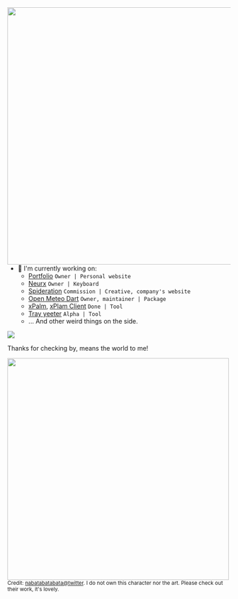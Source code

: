 <img align="right" height="580" src="https://github.com/user-attachments/assets/296d59f0-d450-44ed-b30e-96695248d0ac" />

- 🔭 I'm currently working on:
  - [Portfolio](https://neurs.space) `Owner | Personal website`
  - [Neurx](https://github.com/neursh/neurx) `Owner | Keyboard`
  - [Spideration](https://www.facebook.com/spideration) `Commission | Creative, company's website`
  - [Open Meteo Dart](https://github.com/neursh/open-meteo-dart) `Owner, maintainer | Package`
  - [xPalm](https://github.com/neursh/xPalm), [xPlam Client](https://github.com/neursh/xPalm_client) `Done | Tool`
  - [Tray yeeter](https://github.com/neursh/tray_yeeter_sharp) `Alpha | Tool`
  - ... And other weird things on the side.

![](https://komarev.com/ghpvc/?username=neursh&label=Silly+goobers)

Thanks for checking by, means the world to me!

<div>
  <img width="500" src="https://github.com/user-attachments/assets/8ae91119-18db-46f4-b6db-c33fa90b4d34" />
  <br>
  <sup>Credit: <a href="https://x.com/nabatabatabata">nabatabatabata@twitter</a>. I do not own this character nor the art. Please check out their work, it's lovely.</sup>
</div>

